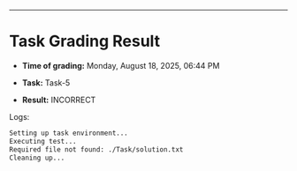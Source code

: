 
---
# Task Grading Result

- **Time of grading:** Monday, August 18, 2025, 06:44 PM

- **Task:** Task-5

- **Result:** INCORRECT


Logs:
```bash
Setting up task environment...
Executing test...
Required file not found: ./Task/solution.txt
Cleaning up...
```
